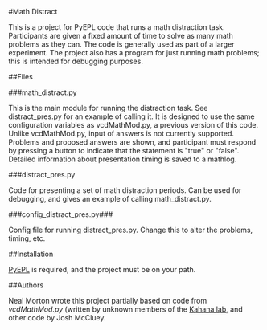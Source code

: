 
#Math Distract

This is a project for PyEPL code that runs a math distraction task. Participants are given a fixed amount of time to solve as many math problems as they can. The code is generally used as part of a larger experiment. The project also has a program for just running math problems; this is intended for debugging purposes.

##Files

###math_distract.py

  This is the main module for running the distraction task. See distract_pres.py for an example of calling it. It is designed to use the same configuration variables as vcdMathMod.py, a previous version of this code. Unlike vcdMathMod.py, input of answers is not currently supported. Problems and proposed answers are shown, and participant must respond by pressing a button to indicate that the statement is "true" or "false".
  Detailed information about presentation timing is saved to a mathlog.

###distract_pres.py

  Code for presenting a set of math distraction periods. Can be used for debugging, and gives an example of calling math_distract.py.

###config_distract_pres.py###

  Config file for running distract_pres.py. Change this to alter the problems, timing, etc.

##Installation

[PyEPL](https://pyepl.sourceforge.net) is required, and the project must be on your path.

##Authors

Neal Morton wrote this project partially based on code from _vcdMathMod.py_ (written by unknown members of the [Kahana lab](http://memory.psych.upenn.edu), and other code by Josh McCluey.


